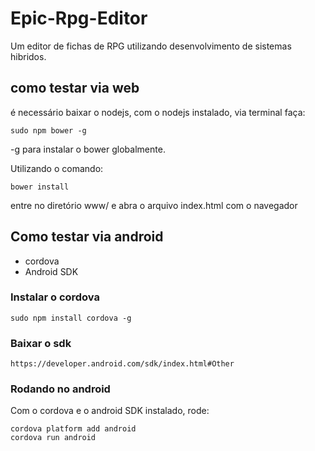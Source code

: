 # Epic-Rpg-Editor
Um editor de fichas de RPG utilizando desenvolvimento de sistemas hibridos.

## como testar via web
é necessário baixar o nodejs, com o nodejs instalado, via terminal faça:
```
sudo npm bower -g
```
-g para instalar o bower globalmente.

Utilizando o comando:
```
bower install
```

entre no diretório www/ e abra o arquivo index.html com o navegador

## Como testar via android
- cordova
- Android SDK

### Instalar o cordova
```
sudo npm install cordova -g
```

### Baixar o sdk
```
https://developer.android.com/sdk/index.html#Other
```

### Rodando no android
Com o cordova e o android SDK instalado, rode:
```
cordova platform add android
cordova run android
```
